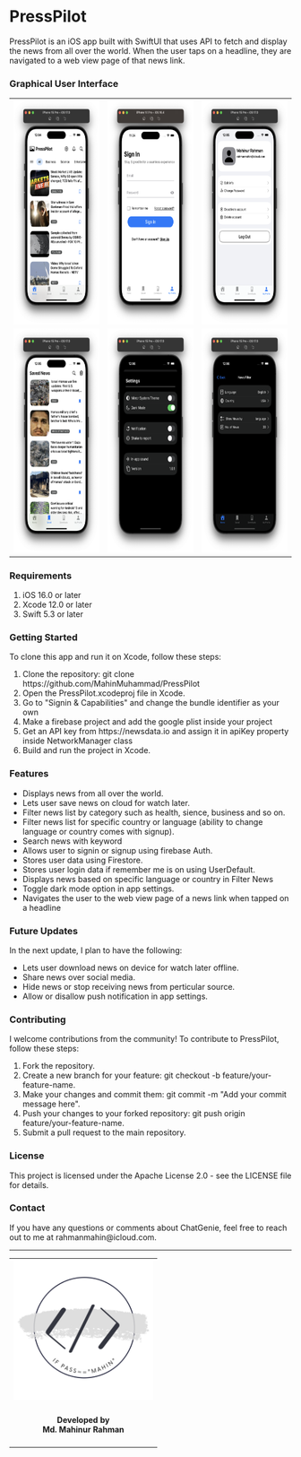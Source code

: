 <!-- Copyright 2023 Md. Mahinur Rahman-->
<!---->
<!-- Licensed under the Apache License, Version 2.0 (the "License");-->
<!-- you may not use this file except in compliance with the License.-->
<!-- You may obtain a copy of the License at-->
<!---->
<!--     http://www.apache.org/licenses/LICENSE-2.0-->
<!---->
<!-- Unless required by applicable law or agreed to in writing, software-->
<!-- distributed under the License is distributed on an "AS IS" BASIS,-->
<!-- WITHOUT WARRANTIES OR CONDITIONS OF ANY KIND, either express or implied.-->
<!-- See the License for the specific language governing permissions and-->
<!-- limitations under the License.-->
 

<h1>PressPilot</h1>
  PressPilot is an iOS app built with SwiftUI that uses API to fetch and display 
  the news from all over the world. 
  When the user taps on a headline, they are navigated to a web view page of that news link.

<h3>Graphical User Interface</h3>
  <table style="border:none">
    <tr>
        <td><img src="Documentation/NewsView.png" height="400"></td>
        <td><img src="Documentation/SignInView.png" height="400"></td>
        <td><img src="Documentation/MyProfileView.png" height="400"></td>
     </tr>
   <tr>
        <td><img src="Documentation/SavedNewsView.png" height="400"></td>
        <td><img src="Documentation/SettingsView.png" height="400"></td>
        <td><img src="Documentation/NewsFilterView.png" height="400"></td>
     </tr>
  </table>
  
  <h3>Requirements</h3>
    <ol>
        <li>iOS 16.0 or later</li>
        <li>Xcode 12.0 or later</li>
        <li>Swift 5.3 or later</li>
    </ol>

<h3>Getting Started</h3>
  To clone this app and run it on Xcode, follow these steps:

<ol>
    <li>Clone the repository: git clone https://github.com/MahinMuhammad/PressPilot</li>
    <li>Open the PressPilot.xcodeproj file in Xcode.</li>
    <li>Go to "Signin & Capabilities" and change the bundle identifier as your own</li>
    <li>Make a firebase project and add the google plist inside your project</li>
    <li>Get an API key from https://newsdata.io and assign it in apiKey property inside NetworkManager class</li>
    <li>Build and run the project in Xcode.</li>
</ol> 
  
<h3>Features</h3>

<ul>
    <li>Displays news from all over the world.</li>
    <li>Lets user save news on cloud for watch later.</li>
    <li>Filter news list by category such as health, sience, business and so on.</li>
    <li>Filter news list for specific country or language (ability to change language or country comes with signup).</li>
    <li>Search news with keyword</li>
    <li>Allows user to signin or signup using firebase Auth.</li>
    <li>Stores user data using Firestore.</li>
    <li>Stores user login data if remember me is on using UserDefault.</li>
    <li>Displays news based on specific language or country in Filter News</li>
    <li>Toggle dark mode option in app settings.</li>
    <li>Navigates the user to the web view page of a news link when tapped on a headline</li>
</ul>   
  
<h3>Future Updates</h3>
  In the next update, I plan to have the following:
<ul>
    <li>Lets user download news on device for watch later offline.</li>
    <li>Share news over social media.</li>
    <li>Hide news or stop receiving news from perticular source.</li>
    <li>Allow or disallow push notification in app settings.</li>
</ul> 
    
<h3>Contributing</h3>
  I welcome contributions from the community! To contribute to PressPilot, follow these steps:

<ol>
    <li>Fork the repository.</li>
    <li>Create a new branch for your feature: git checkout -b feature/your-feature-name.</li>
    <li>Make your changes and commit them: git commit -m "Add your commit message here".</li>
    <li>Push your changes to your forked repository: git push origin feature/your-feature-name.</li>
    <li>Submit a pull request to the main repository.</li>
</ol>
  
<h3>License</h3>
  This project is licensed under the Apache License 2.0 - see the LICENSE file for details.

<h3>Contact</h3>
  If you have any questions or comments about ChatGenie, feel free to reach out to me at rahmanmahin@icloud.com.

<hr>
<table style="border:none">
  <tr>  
    <td align="center"><img src="Documentation/mahinsLogo.png" height="250" width="250"></h4></td>
  </tr>
  <tr>  
    <td align="center"><h4>Developed by <br> Md. Mahinur Rahman</h4></td>
  </tr>
</table>

